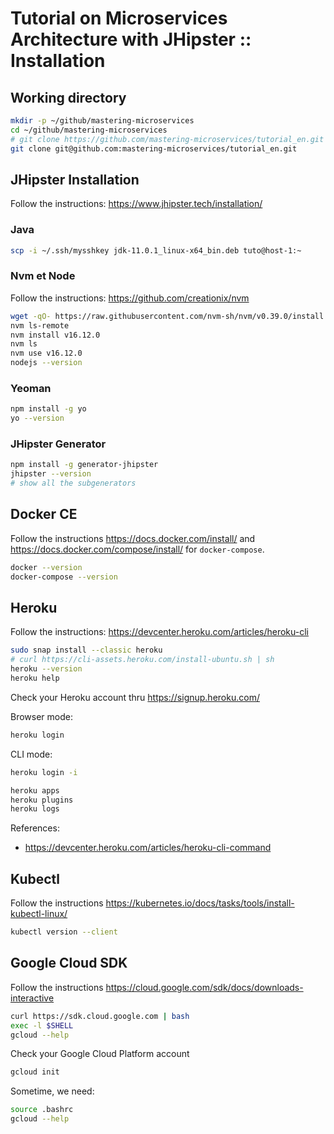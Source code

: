# Tutorial on Microservices Architecture with JHipster :: Installation

## Working directory
```bash
mkdir -p ~/github/mastering-microservices
cd ~/github/mastering-microservices
# git clone https://github.com/mastering-microservices/tutorial_en.git
git clone git@github.com:mastering-microservices/tutorial_en.git
```

## JHipster Installation 
Follow the instructions: https://www.jhipster.tech/installation/

### Java
```bash
scp -i ~/.ssh/mysshkey jdk-11.0.1_linux-x64_bin.deb tuto@host-1:~
```

### Nvm et Node
Follow the instructions: https://github.com/creationix/nvm
```bash
wget -qO- https://raw.githubusercontent.com/nvm-sh/nvm/v0.39.0/install.sh | bash
nvm ls-remote
nvm install v16.12.0
nvm ls
nvm use v16.12.0
nodejs --version
```

### Yeoman
```bash
npm install -g yo
yo --version
```

### JHipster Generator
```bash
npm install -g generator-jhipster
jhipster --version
# show all the subgenerators
```

## Docker CE
Follow the instructions https://docs.docker.com/install/ and https://docs.docker.com/compose/install/ for `docker-compose`.

```bash
docker --version
docker-compose --version
```

## Heroku
Follow the instructions: https://devcenter.heroku.com/articles/heroku-cli
```bash
sudo snap install --classic heroku
# curl https://cli-assets.heroku.com/install-ubuntu.sh | sh
heroku --version
heroku help
```

Check your Heroku account thru https://signup.heroku.com/

Browser mode:
```bash
heroku login
```

CLI mode:
```bash
heroku login -i
```

```bash
heroku apps
heroku plugins
heroku logs
```

References:
 * https://devcenter.heroku.com/articles/heroku-cli-command

## Kubectl

Follow the instructions https://kubernetes.io/docs/tasks/tools/install-kubectl-linux/

```bash
kubectl version --client
```

## Google Cloud SDK
Follow the instructions https://cloud.google.com/sdk/docs/downloads-interactive
```bash
curl https://sdk.cloud.google.com | bash
exec -l $SHELL
gcloud --help
```

Check your Google Cloud Platform account
```bash
gcloud init
```

Sometime, we need:
```bash
source .bashrc 
gcloud --help
```

